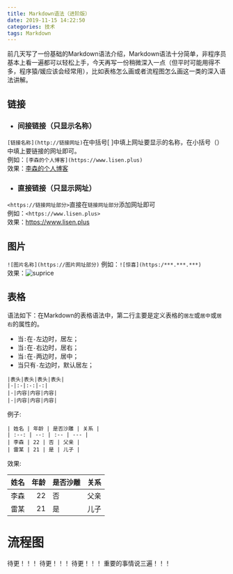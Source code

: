 ```yaml
---
title: Markdown语法（进阶版）
date: 2019-11-15 14:22:50
categories: 技术
tags: Markdown
---
```


前几天写了一份基础的Markdown语法介绍，Markdown语法十分简单，非程序员基本上看一遍都可以轻松上手，今天再写一份稍微深入一点（但平时可能用得不多，程序猿/媛应该会经常用），比如表格怎么画或者流程图怎么画这一类的深入语法讲解。
## 链接
- ### 间接链接（只显示名称）  
`[链接名称](http://链接网址)`在中括号[ ]中填上网址要显示的名称，在小括号（）中填上要链接的网址即可。  
例如：`[李森的个人博客](https://www.lisen.plus)`  
效果：[李森的个人博客](https://www.lisen.plus)  

- ### 直接链接（只显示网址）
`<https://链接网址部分>`直接在`链接网址部分`添加网址即可  
例如：`<https://www.lisen.plus>`  
效果：<https://www.lisen.plus>

## 图片
`![图片名称](https://图片网址部分)`
例如：`![惊喜](https:/***.***.***)`  
效果：![suprice](http://q1tyod6cd.bkt.clouddn.com/blog/20191201/F5bqbKCLkQk3.jpg?imageslim)
## 表格  
语法如下：在Markdown的表格语法中，第二行主要是定义表格的`居左`或`居中`或`居右`的属性的。  
- 当`:`在`-`左边时，居左；
- 当`:`在`-`右边时，居右；
- 当`:`在`-`两边时，居中；
- 当只有`-`左边时，默认居左；

```
|表头|表头|表头|表头|  
|-|:-|:-:|-:|   
|-|内容|内容|内容|  
|-|内容|内容|内容|
```
例子:  
```
| 姓名 | 年龄 | 是否沙雕 | 关系 |  
| :--: | --: | :-- | --- |  
| 李森 | 22 | 否 | 父亲 |  
| 雷某 | 21 | 是 | 儿子 |   
```
效果:  

| 姓名 | 年龄 | 是否沙雕 | 关系 |  
| :------: | ------: | :------ | ------ |  
| 李森 | 22 | 否 | 父亲 |  
| 雷某 | 21 | 是 | 儿子 |  

# 流程图
待更！！！
待更！！！
待更！！！
重要的事情说三遍！！！
